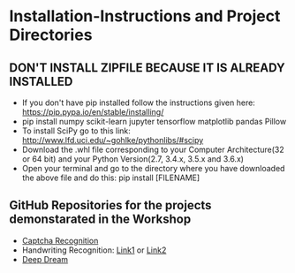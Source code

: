 # Installation-Instructions and Project Directories


## DON'T INSTALL ZIPFILE BECAUSE IT IS ALREADY INSTALLED
* If you don't have pip installed follow the instructions given here: https://pip.pypa.io/en/stable/installing/
* pip install numpy scikit-learn jupyter tensorflow matplotlib pandas Pillow
* To install SciPy go to this link: http://www.lfd.uci.edu/~gohlke/pythonlibs/#scipy
* Download the .whl file corresponding to your Computer Architecture(32 or 64 bit) and your Python Version(2.7, 3.4.x, 3.5.x and 3.6.x)
* Open your terminal and go to the directory where you have downloaded the above file and do this: pip install [FILENAME]


## GitHub Repositories for the projects demonstarated in the Workshop
* [Captcha Recognition](https://github.com/soumil505/Captcha-recognition)
* Handwriting Recognition: [Link1](https://github.com/albharath1999/Tensorflow_Tutorial-MNIST) or [Link2](https://github.com/saranshmanu/Handwriting-Recognition-using-CNN)
* [Deep Dream](https://github.com/hhk998402/GoogleDeepDream)
